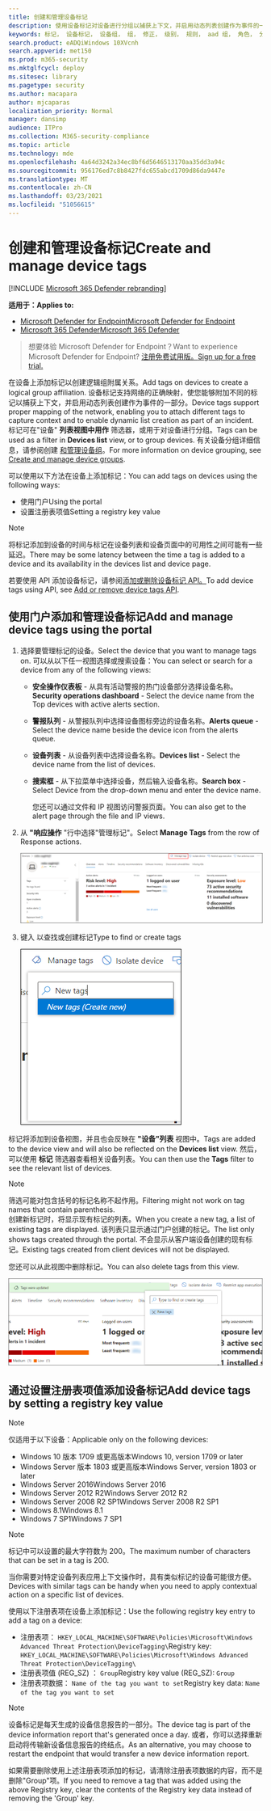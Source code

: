 ```yaml
---
title: 创建和管理设备标记
description: 使用设备标记对设备进行分组以捕获上下文，并启用动态列表创建作为事件的一部分
keywords: 标记， 设备标记， 设备组， 组， 修正， 级别， 规则， aad 组， 角色， 分配， 排名
search.product: eADQiWindows 10XVcnh
search.appverid: met150
ms.prod: m365-security
ms.mktglfcycl: deploy
ms.sitesec: library
ms.pagetype: security
ms.author: macapara
author: mjcaparas
localization_priority: Normal
manager: dansimp
audience: ITPro
ms.collection: M365-security-compliance
ms.topic: article
ms.technology: mde
ms.openlocfilehash: 4a64d3242a34ec8bf6d5646513170aa35dd3a94c
ms.sourcegitcommit: 956176ed7c8b8427fdc655abcd1709d86da9447e
ms.translationtype: MT
ms.contentlocale: zh-CN
ms.lasthandoff: 03/23/2021
ms.locfileid: "51056615"
---
```

# <a name="create-and-manage-device-tags"></a><span data-ttu-id="49961-104">创建和管理设备标记</span><span class="sxs-lookup"><span data-stu-id="49961-104">Create and manage device tags</span></span>

[!INCLUDE [Microsoft 365 Defender rebranding](../../includes/microsoft-defender.md)]

<span data-ttu-id="49961-105">**适用于：**</span><span class="sxs-lookup"><span data-stu-id="49961-105">**Applies to:**</span></span>
- [<span data-ttu-id="49961-106">Microsoft Defender for Endpoint</span><span class="sxs-lookup"><span data-stu-id="49961-106">Microsoft Defender for Endpoint</span></span>](https://go.microsoft.com/fwlink/p/?linkid=2146631)
- [<span data-ttu-id="49961-107">Microsoft 365 Defender</span><span class="sxs-lookup"><span data-stu-id="49961-107">Microsoft 365 Defender</span></span>](https://go.microsoft.com/fwlink/?linkid=2118804)

> <span data-ttu-id="49961-108">想要体验 Microsoft Defender for Endpoint？</span><span class="sxs-lookup"><span data-stu-id="49961-108">Want to experience Microsoft Defender for Endpoint?</span></span> [<span data-ttu-id="49961-109">注册免费试用版。</span><span class="sxs-lookup"><span data-stu-id="49961-109">Sign up for a free trial.</span></span>](https://www.microsoft.com/microsoft-365/windows/microsoft-defender-atp?ocid=docs-wdatp-exposedapis-abovefoldlink)

<span data-ttu-id="49961-110">在设备上添加标记以创建逻辑组附属关系。</span><span class="sxs-lookup"><span data-stu-id="49961-110">Add tags on devices to create a logical group affiliation.</span></span> <span data-ttu-id="49961-111">设备标记支持网络的正确映射，使您能够附加不同的标记以捕获上下文，并启用动态列表创建作为事件的一部分。</span><span class="sxs-lookup"><span data-stu-id="49961-111">Device tags support proper mapping of the network, enabling you to attach different tags to capture context and to enable dynamic list creation as part of an incident.</span></span> <span data-ttu-id="49961-112">标记可在"设备" **列表视图中用作** 筛选器，或用于对设备进行分组。</span><span class="sxs-lookup"><span data-stu-id="49961-112">Tags can be used as a filter in **Devices list** view, or to group devices.</span></span> <span data-ttu-id="49961-113">有关设备分组详细信息，请参阅创建 [和管理设备组](machine-groups.md)。</span><span class="sxs-lookup"><span data-stu-id="49961-113">For more information on device grouping, see [Create and manage device groups](machine-groups.md).</span></span>

<span data-ttu-id="49961-114">可以使用以下方法在设备上添加标记：</span><span class="sxs-lookup"><span data-stu-id="49961-114">You can add tags on devices using the following ways:</span></span>

- <span data-ttu-id="49961-115">使用门户</span><span class="sxs-lookup"><span data-stu-id="49961-115">Using the portal</span></span>
- <span data-ttu-id="49961-116">设置注册表项值</span><span class="sxs-lookup"><span data-stu-id="49961-116">Setting a registry key value</span></span>

> [!NOTE]
> <span data-ttu-id="49961-117">将标记添加到设备的时间与标记在设备列表和设备页面中的可用性之间可能有一些延迟。</span><span class="sxs-lookup"><span data-stu-id="49961-117">There may be some latency between the time a tag is added to a device and its availability in the devices list and device page.</span></span>  

<span data-ttu-id="49961-118">若要使用 API 添加设备标记，请参阅[添加或删除设备标记 API。](add-or-remove-machine-tags.md)</span><span class="sxs-lookup"><span data-stu-id="49961-118">To add device tags using API, see [Add or remove device tags API](add-or-remove-machine-tags.md).</span></span>

## <a name="add-and-manage-device-tags-using-the-portal"></a><span data-ttu-id="49961-119">使用门户添加和管理设备标记</span><span class="sxs-lookup"><span data-stu-id="49961-119">Add and manage device tags using the portal</span></span>

1. <span data-ttu-id="49961-120">选择要管理标记的设备。</span><span class="sxs-lookup"><span data-stu-id="49961-120">Select the device that you want to manage tags on.</span></span> <span data-ttu-id="49961-121">可以从以下任一视图选择或搜索设备：</span><span class="sxs-lookup"><span data-stu-id="49961-121">You can select or search for a device from any of the following views:</span></span>

   - <span data-ttu-id="49961-122">**安全操作仪表板** - 从具有活动警报的热门设备部分选择设备名称。</span><span class="sxs-lookup"><span data-stu-id="49961-122">**Security operations dashboard** - Select the device name from the Top devices with active alerts section.</span></span>
   - <span data-ttu-id="49961-123">**警报队列** - 从警报队列中选择设备图标旁边的设备名称。</span><span class="sxs-lookup"><span data-stu-id="49961-123">**Alerts queue** - Select the device name beside the device icon from the alerts queue.</span></span>
   - <span data-ttu-id="49961-124">**设备列表** - 从设备列表中选择设备名称。</span><span class="sxs-lookup"><span data-stu-id="49961-124">**Devices list** - Select the device name from the list of devices.</span></span>
   - <span data-ttu-id="49961-125">**搜索框** - 从下拉菜单中选择设备，然后输入设备名称。</span><span class="sxs-lookup"><span data-stu-id="49961-125">**Search box** - Select Device from the drop-down menu and enter the device name.</span></span>

     <span data-ttu-id="49961-126">您还可以通过文件和 IP 视图访问警报页面。</span><span class="sxs-lookup"><span data-stu-id="49961-126">You can also get to the alert page through the file and IP views.</span></span>

2. <span data-ttu-id="49961-127">从 **"响应操作** "行中选择"管理标记"。</span><span class="sxs-lookup"><span data-stu-id="49961-127">Select **Manage Tags** from the row of Response actions.</span></span>

    ![管理标记按钮的图像](images/manage-tags.png)

3. <span data-ttu-id="49961-129">键入 以查找或创建标记</span><span class="sxs-lookup"><span data-stu-id="49961-129">Type to find or create tags</span></span>

    ![在设备上添加标记的图像1](images/new-tags.png)

<span data-ttu-id="49961-131">标记将添加到设备视图，并且也会反映在 **"设备"列表** 视图中。</span><span class="sxs-lookup"><span data-stu-id="49961-131">Tags are added to the device view and will also be reflected on the **Devices list** view.</span></span> <span data-ttu-id="49961-132">然后，可以使用 **标记** 筛选器查看相关设备列表。</span><span class="sxs-lookup"><span data-stu-id="49961-132">You can then use the **Tags** filter to see the relevant list of devices.</span></span>

>[!NOTE]
> <span data-ttu-id="49961-133">筛选可能对包含括号的标记名称不起作用。</span><span class="sxs-lookup"><span data-stu-id="49961-133">Filtering might not work on tag names that contain parenthesis.</span></span><br>
> <span data-ttu-id="49961-134">创建新标记时，将显示现有标记的列表。</span><span class="sxs-lookup"><span data-stu-id="49961-134">When you create a new tag, a list of existing tags are displayed.</span></span> <span data-ttu-id="49961-135">该列表只显示通过门户创建的标记。</span><span class="sxs-lookup"><span data-stu-id="49961-135">The list only shows tags created through the portal.</span></span> <span data-ttu-id="49961-136">不会显示从客户端设备创建的现有标记。</span><span class="sxs-lookup"><span data-stu-id="49961-136">Existing tags created from client devices will not be displayed.</span></span>

<span data-ttu-id="49961-137">您还可以从此视图中删除标记。</span><span class="sxs-lookup"><span data-stu-id="49961-137">You can also delete tags from this view.</span></span>

![在设备上添加标记的图像2](images/more-manage-tags.png)

## <a name="add-device-tags-by-setting-a-registry-key-value"></a><span data-ttu-id="49961-139">通过设置注册表项值添加设备标记</span><span class="sxs-lookup"><span data-stu-id="49961-139">Add device tags by setting a registry key value</span></span>

>[!NOTE]
> <span data-ttu-id="49961-140">仅适用于以下设备：</span><span class="sxs-lookup"><span data-stu-id="49961-140">Applicable only on the following devices:</span></span>
>- <span data-ttu-id="49961-141">Windows 10 版本 1709 或更高版本</span><span class="sxs-lookup"><span data-stu-id="49961-141">Windows 10, version 1709 or later</span></span>
>- <span data-ttu-id="49961-142">Windows Server 版本 1803 或更高版本</span><span class="sxs-lookup"><span data-stu-id="49961-142">Windows Server, version 1803 or later</span></span>
>- <span data-ttu-id="49961-143">Windows Server 2016</span><span class="sxs-lookup"><span data-stu-id="49961-143">Windows Server 2016</span></span>
>- <span data-ttu-id="49961-144">Windows Server 2012 R2</span><span class="sxs-lookup"><span data-stu-id="49961-144">Windows Server 2012 R2</span></span>
>- <span data-ttu-id="49961-145">Windows Server 2008 R2 SP1</span><span class="sxs-lookup"><span data-stu-id="49961-145">Windows Server 2008 R2 SP1</span></span>
>- <span data-ttu-id="49961-146">Windows 8.1</span><span class="sxs-lookup"><span data-stu-id="49961-146">Windows 8.1</span></span>
>- <span data-ttu-id="49961-147">Windows 7 SP1</span><span class="sxs-lookup"><span data-stu-id="49961-147">Windows 7 SP1</span></span>

> [!NOTE] 
> <span data-ttu-id="49961-148">标记中可以设置的最大字符数为 200。</span><span class="sxs-lookup"><span data-stu-id="49961-148">The maximum number of characters that can be set in a tag is 200.</span></span>

<span data-ttu-id="49961-149">当你需要对特定设备列表应用上下文操作时，具有类似标记的设备可能很方便。</span><span class="sxs-lookup"><span data-stu-id="49961-149">Devices with similar tags can be handy when you need to apply contextual action on a specific list of devices.</span></span>

<span data-ttu-id="49961-150">使用以下注册表项在设备上添加标记：</span><span class="sxs-lookup"><span data-stu-id="49961-150">Use the following registry key entry to add a tag on a device:</span></span>

- <span data-ttu-id="49961-151">注册表项： `HKEY_LOCAL_MACHINE\SOFTWARE\Policies\Microsoft\Windows Advanced Threat Protection\DeviceTagging\`</span><span class="sxs-lookup"><span data-stu-id="49961-151">Registry key: `HKEY_LOCAL_MACHINE\SOFTWARE\Policies\Microsoft\Windows Advanced Threat Protection\DeviceTagging\`</span></span>
- <span data-ttu-id="49961-152">注册表项值 (REG_SZ) ： `Group`</span><span class="sxs-lookup"><span data-stu-id="49961-152">Registry key value (REG_SZ): `Group`</span></span>
- <span data-ttu-id="49961-153">注册表项数据： `Name of the tag you want to set`</span><span class="sxs-lookup"><span data-stu-id="49961-153">Registry key data: `Name of the tag you want to set`</span></span>

>[!NOTE]
><span data-ttu-id="49961-154">设备标记是每天生成的设备信息报告的一部分。</span><span class="sxs-lookup"><span data-stu-id="49961-154">The device tag is part of the device information report that's generated once a day.</span></span> <span data-ttu-id="49961-155">或者，你可以选择重新启动将传输新设备信息报告的终结点。</span><span class="sxs-lookup"><span data-stu-id="49961-155">As an alternative, you may choose to restart the endpoint that would transfer a new device information report.</span></span>
> 
> <span data-ttu-id="49961-156">如果需要删除使用上述注册表项添加的标记，请清除注册表项数据的内容，而不是删除"Group"项。</span><span class="sxs-lookup"><span data-stu-id="49961-156">If you need to remove a tag that was added using the above Registry key, clear the contents of the Registry key data instead of removing the 'Group' key.</span></span>
